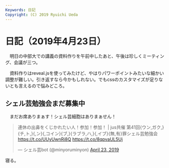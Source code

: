 ```yaml
---
Keywords: 日記
Copyright: (C) 2019 Ryuichi Ueda
---
```


# 日記（2019年4月23日）

　明日の中部大での講義の資料作りを午前中したあと、午後は珍しくミーティング、会議が三つ。

　資料作りはreveal.jsを使ってみたけど、やはりパワーポイントみたいな細かい調整が難しい。引き返すなら今かもしれない。でもcssのカスタマイズが足りないとも言えるので悩みどころ。

## シェル芸勉強会まだ募集中

　まだお席ありまぁす！シェル芸細胞はありまぁせん！

<blockquote class="twitter-tweet" data-partner="tweetdeck"><p lang="ja" dir="ltr">連休の出鼻をくじかれたい人！参加！参加！ | jus共催 第41回{ウン,ガク,}{チ,ト,}{,ン}{,コイン}{ブ,}{ラブラ,ハ,}{,イブ}{無,有}罪シェル芸勉強会 <a href="https://t.co/UUyUwnRi8Q">https://t.co/UUyUwnRi8Q</a> <a href="https://t.co/8qpvaUL5Uj">https://t.co/8qpvaUL5Uj</a></p>&mdash; シェル芸bot (@minyoruminyon) <a href="https://twitter.com/minyoruminyon/status/1120693209540096000?ref_src=twsrc%5Etfw">April 23, 2019</a></blockquote>
<script async src="https://platform.twitter.com/widgets.js" charset="utf-8"></script>

寝る。
